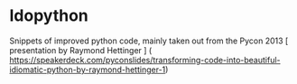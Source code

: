 Idopython
=========

Snippets of improved python code, mainly taken out from the Pycon 2013 [ presentation by Raymond Hettinger ] ( https://speakerdeck.com/pyconslides/transforming-code-into-beautiful-idiomatic-python-by-raymond-hettinger-1)
